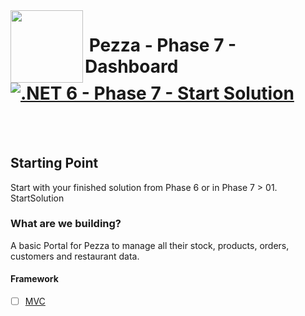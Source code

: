 <img align="left" width="116" height="116" src="../pezza-logo.png" />

# &nbsp;**Pezza - Phase 7 - Dashboard** [![.NET 6 - Phase 7 - Start Solution](https://github.com/entelect-incubator/.NET/actions/workflows/dotnet-phase7-startsolution.yml/badge.svg)](https://github.com/entelect-incubator/.NET/actions/workflows/dotnet-phase7-startsolution.yml)

<br/><br/>

## **Starting Point**

Start with your finished solution from Phase 6 or in Phase 7 > 01. StartSolution

### **What are we building?**

A basic Portal for Pezza to manage all their stock, products, orders, customers and restaurant data.

#### **Framework**

- [ ] [MVC](https://github.com/entelect-incubator/.NET/tree/master/Phase%207/Dashboard/MVC)